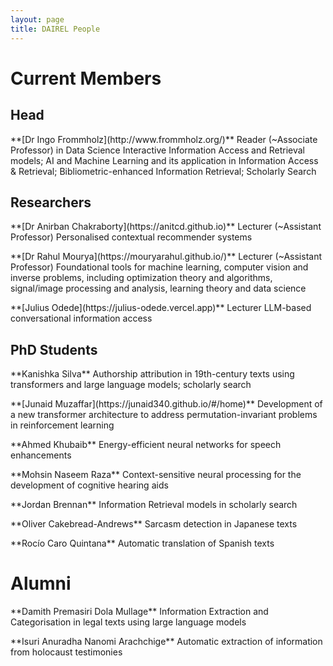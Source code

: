 ```yaml
---
layout: page
title: DAIREL People
---
```

# Current Members

## Head

<p class='box-note' markdown='1'>
**[Dr Ingo Frommholz](http://www.frommholz.org/)**
Reader (~Associate Professor) in Data Science  
Interactive Information Access and Retrieval models; AI and Machine Learning and its application in Information Access & Retrieval;  Bibliometric-enhanced Information Retrieval; Scholarly Search
</p>

## Researchers
<p class='box-note' markdown='1'>
**[Dr Anirban Chakraborty](https://anitcd.github.io)**
Lecturer (~Assistant Professor)  
Personalised contextual recommender systems
</p>

<p class='box-note' markdown='1'>
**[Dr Rahul Mourya](https://mouryarahul.github.io/)**
Lecturer (~Assistant Professor)  
Foundational tools for machine learning, computer vision and inverse problems, including optimization theory and algorithms, signal/image processing and analysis, learning theory and data science
</p>


<p class='box-note' markdown='1'>
**[Julius Odede](https://julius-odede.vercel.app)**
Lecturer 
LLM-based conversational information access
</p>

## PhD Students

<p class='box-note' markdown='1'>
**Kanishka Silva**  
Authorship attribution in 19th-century texts using transformers and large language models; scholarly search
</p>

<p class='box-note' markdown='1'>
**[Junaid Muzaffar](https://junaid340.github.io/#/home)**  
Development of a new transformer architecture to address permutation-invariant problems in reinforcement learning
</p>

<p class='box-note' markdown='1'>
**Ahmed Khubaib**  
Energy-efficient neural networks for speech enhancements
</p>

<p class='box-note' markdown='1'>
**Mohsin Naseem Raza**  
Context-sensitive neural processing for the development of cognitive hearing aids
</p>

<p class='box-note' markdown='1'>
**Jordan Brennan**  
Information Retrieval models in scholarly search
</p>

<p class='box-note' markdown='1'>
**Oliver Cakebread-Andrews**  
Sarcasm detection in Japanese texts
</p>

<p class='box-note' markdown='1'>
**Rocío Caro Quintana**  
Automatic translation of Spanish texts
</p>

# Alumni
<p class='box-note' markdown='1'>
**Damith Premasiri Dola Mullage**  
Information Extraction and Categorisation in legal texts using large language models
</p>

<p class='box-note' markdown='1'>
**Isuri Anuradha Nanomi Arachchige**  
Automatic extraction of information from holocaust testimonies
</p>

